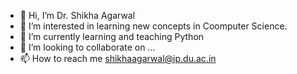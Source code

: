 - 👋 Hi, I’m Dr. Shikha Agarwal
- 👀 I’m interested in learning new concepts in Coomputer Science.
- 🌱 I’m currently learning and teaching Python
- 💞️ I’m looking to collaborate on ...
- 📫 How to reach me shikhaagarwal@ip.du.ac.in

<!---
shikha8june/shikha8june is a ✨ special ✨ repository because its `README.md` (this file) appears on your GitHub profile.
You can click the Preview link to take a look at your changes.
--->
